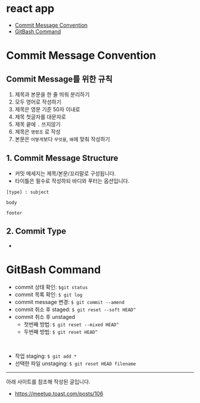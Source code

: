 # react app

- [Commit Message Convention](#Commit-Message-Convention)
- [GitBash Command](GitBash-Command)

# Commit Message Convention
## Commit Message를 위한 규칙
1. 제목과 본문을 한 줄 띄워 분리하기 
2. 모두 영어로 작성하기 
3. 제목은 영문 기준 50자 이내로
4. 제목 첫글자를 대문자로
5. 제목 끝에 `.` 쓰지않기
6. 제목은 `명령조` 로 작성
7. 본문은 `어떻게`보다 `무엇을`, `왜`에 맞춰 작성하기

## 1. Commit Message Structure
- 커밋 메세지는 제목/본문/꼬리말로 구성됩니다.
- 타이틀은 필수로 작성하되 바디와 푸터는 옵션입니다.


```
[type] : subject

body

footer
```

## 2. Commit Type
- 

# GitBash Command
- commit 상태 확인: `$git status`
- commit 목록 확인: `$ git log`
- commit message 변경: `$ git commit --amend`
- commit 취소 후 staged: `$ git reset --soft HEAD^`
- commit 취소 후 unstaged
    - 첫번째 방법: `$ git reset --mixed HEAD^`
    - 두번째 방법: `$ git reset HEAD^`
<br>

- 작업 staging: `$ git add *`
- 선택한 파일 unstaging: `$ git reset HEAD filename`



---
아래 사이트를 참조해 작성된 글입니다.
- https://meetup.toast.com/posts/106